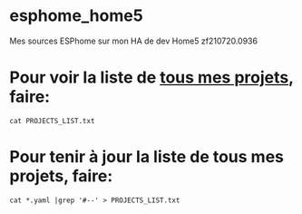 # esphome_home5
Mes sources ESPhome sur mon HA de dev Home5
zf210720.0936


# Pour voir la liste de [tous mes projets](https://raw.githubusercontent.com/zuzu59/esphome_home5/master/PROJECTS_LIST.md), faire:
```
cat PROJECTS_LIST.txt
```


# Pour tenir à jour la  liste de tous mes projets, faire:
```
cat *.yaml |grep '#--' > PROJECTS_LIST.txt
```




